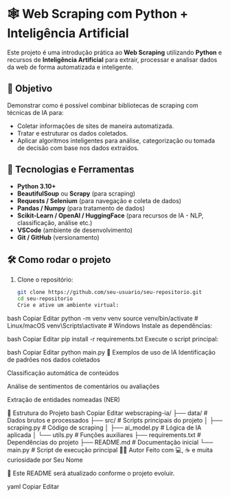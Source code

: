 # 🕸️ Web Scraping com Python + Inteligência Artificial

Este projeto é uma introdução prática ao **Web Scraping** utilizando **Python** e recursos de **Inteligência Artificial** para extrair, processar e analisar dados da web de forma automatizada e inteligente.

## 📌 Objetivo

Demonstrar como é possível combinar bibliotecas de scraping com técnicas de IA para:

- Coletar informações de sites de maneira automatizada.
- Tratar e estruturar os dados coletados.
- Aplicar algoritmos inteligentes para análise, categorização ou tomada de decisão com base nos dados extraídos.

## 🚀 Tecnologias e Ferramentas

- **Python 3.10+**
- **BeautifulSoup** ou **Scrapy** (para scraping)
- **Requests / Selenium** (para navegação e coleta de dados)
- **Pandas / Numpy** (para tratamento de dados)
- **Scikit-Learn / OpenAI / HuggingFace** (para recursos de IA - NLP, classificação, análise etc.)
- **VSCode** (ambiente de desenvolvimento)
- **Git / GitHub** (versionamento)

## 🛠️ Como rodar o projeto

1. Clone o repositório:
   ```bash
   git clone https://github.com/seu-usuario/seu-repositorio.git
   cd seu-repositorio
   Crie e ative um ambiente virtual:
   ```

bash
Copiar
Editar
python -m venv venv
source venv/bin/activate # Linux/macOS
venv\Scripts\activate # Windows
Instale as dependências:

bash
Copiar
Editar
pip install -r requirements.txt
Execute o script principal:

bash
Copiar
Editar
python main.py
🧠 Exemplos de uso de IA
Identificação de padrões nos dados coletados

Classificação automática de conteúdos

Análise de sentimentos de comentários ou avaliações

Extração de entidades nomeadas (NER)

📁 Estrutura do Projeto
bash
Copiar
Editar
webscraping-ia/
├── data/ # Dados brutos e processados
├── src/ # Scripts principais do projeto
│ ├── scraping.py # Código de scraping
│ ├── ai_model.py # Lógica de IA aplicada
│ └── utils.py # Funções auxiliares
├── requirements.txt # Dependências do projeto
├── README.md # Documentação inicial
└── main.py # Script de execução principal
👨‍💻 Autor
Feito com 💻, ☕ e muita curiosidade por Seu Nome

📌 Este README será atualizado conforme o projeto evoluir.

yaml
Copiar
Editar

